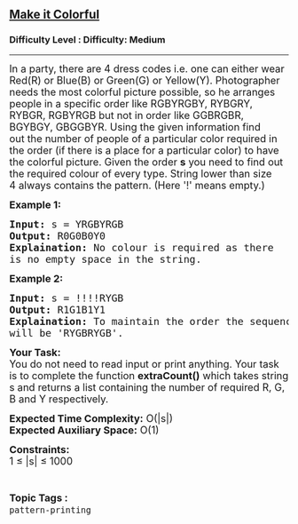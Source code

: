 <h2><a href="https://www.geeksforgeeks.org/problems/make-it-colorful3522/1?page=1&difficulty=Medium&status=unsolved&sortBy=accuracy">Make it Colorful</a></h2><h3>Difficulty Level : Difficulty: Medium</h3><hr><div class="problems_problem_content__Xm_eO"><p><span style="font-size: 18px;">In a party, there are 4 dress codes i.e. one can either wear Red(R) or Blue(B) or Green(G) or Yellow(Y). Photographer needs the most colorful picture possible, so he arranges people in a specific order like RGBYRGBY, RYBGRY, RYBGR, RGBYRGB but not in&nbsp;order like GGBRGBR, BGYBGY, GBGGBYR. Using the given information find out&nbsp;the number of people of a particular color required in the order (if there is a place for a particular color) to have the colorful picture.&nbsp;Given the order <strong>s</strong> you need to find out the required colour of every type. String lower than size 4&nbsp;always contains the pattern. (Here '!' means empty.)</span></p>
<p><strong><span style="font-size: 18px;">Example 1:</span></strong></p>
<pre><span style="font-size: 18px;"><strong>Input:</strong> s = YRGBYRGB
<strong>Output:</strong> R0G0B0Y0
<strong>Explaination:</strong> No colour is required as there 
is no empty space in the string.</span></pre>
<p><strong><span style="font-size: 18px;">Example 2:</span></strong></p>
<pre><span style="font-size: 18px;"><strong>Input:</strong> s = !!!!RYGB
<strong>Output:</strong> R1G1B1Y1
<strong>Explaination:</strong> To maintain the order the sequence 
will be 'RYGBRYGB'.</span></pre>
<p><span style="font-size: 18px;"><strong>Your Task:</strong><br>You do not need to read input or print anything. Your task is to complete the function <strong>extraCount()</strong> which takes string s and returns a list containing the number of required R, G, B and Y respectively.</span></p>
<p><span style="font-size: 18px;"><strong>Expected Time Complexity:</strong> O(|s|)<br><strong>Expected Auxiliary Space:</strong> O(1)</span></p>
<p><span style="font-size: 18px;"><strong>Constraints:</strong><br>1 ≤ |s| ≤ 1000&nbsp;</span></p></div><br><p><span style=font-size:18px><strong>Topic Tags : </strong><br><code>pattern-printing</code>&nbsp;
